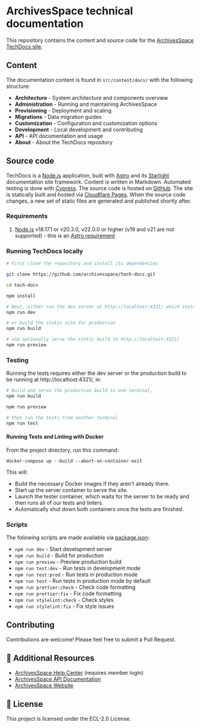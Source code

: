 # ArchivesSpace technical documentation

This repository contains the content and source code for the [ArchivesSpace TechDocs site](https://docs.archivesspace.org/).

## Content

The documentation content is found in `src/content/docs/` with the following structure:

- **Architecture** - System architecture and components overview
- **Administration** - Running and maintaining ArchivesSpace
- **Provisioning** - Deployment and scaling
- **Migrations** - Data migration guides
- **Customization** - Configuration and customization options
- **Development** - Local development and contributing
- **API** - API documentation and usage
- **About** - About the TechDocs repository

## Source code

TechDocs is a [Node.js](https://nodejs.org) application, built with [Astro](https://astro.build/) and its [Starlight](https://starlight.astro.build/) documentation site framework. Content is written in Markdown. Automated testing is done with [Cypress](https://www.cypress.io/). The source code is hosted on [GitHub](https://github.com/archivesspace/tech-docs). The site is statically built and hosted via [Cloudflare Pages](https://pages.cloudflare.com/). When the source code changes, a new set of static files are generated and published shortly after.

### Requirements

1. [Node.js](https://nodejs.org) v18.17.1 or v20.3.0, v22.0.0 or higher (v19 and v21 are not supported) - this is an [Astro requirement](https://docs.astro.build/en/install-and-setup/#prerequisites)

### Running TechDocs locally

```sh
# First clone the repository and install its dependencies

git clone https://github.com/archivesspace/tech-docs.git

cd tech-docs

npm install

# Next, either run the dev server at http://localhost:4321/ which instantly reflects changes to the source code,
npm run dev

# or build the static site for production
npm run build

# and optionally serve the static build to http://localhost:4321/
npm run preview
```

### Testing

Running the tests requires either the dev server or the production build to be running at http://localhost:4321/, ie:

```sh
# Build and serve the production build in one terminal,
npm run build

npm run preview

# then run the tests from another terminal
npm run test
```

#### Running Tests and Linting with Docker

From the project directory, run this command:

```console
docker-compose up --build --abort-on-container-exit

```
This will:

- Build the necessary Docker images if they aren't already there.
- Start up the server container to serve the site.
- Launch the tester container, which waits for the server to be ready and then runs all of our tests and linters.
- Automatically shut down both containers once the tests are finished.

### Scripts

The following scripts are made available via [package.json](./package.json):

- `npm run dev` - Start development server
- `npm run build` - Build for production
- `npm run preview` - Preview production build
- `npm run test:dev` - Run tests in development mode
- `npm run test:prod` - Run tests in production mode
- `npm run test` - Run tests in production mode by default
- `npm run prettier:check` - Check code formatting
- `npm run prettier:fix` - Fix code formatting
- `npm run stylelint:check` - Check styles
- `npm run stylelint:fix` - Fix style issues

## Contributing

Contributions are welcome! Please feel free to submit a Pull Request.

## 📖 Additional Resources

- [ArchivesSpace Help Center](https://archivesspace.atlassian.net/wiki/spaces/ADC/pages/917045261/ArchivesSpace+Help+Center) (requires member login)
- [ArchivesSpace API Documentation](https://archivesspace.github.io/archivesspace/api/)
- [ArchivesSpace Website](https://archivesspace.org)

## 📄 License

This project is licensed under the ECL-2.0 License.
